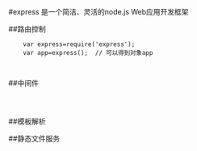 #express 是一个简洁、灵活的node.js Web应用开发框架

##路由控制
```
    var express=require('express');
    var app=express();  // 可以得到对象app
  
    
```

##中间件

```



```
##模板解析
 

##静态文件服务


